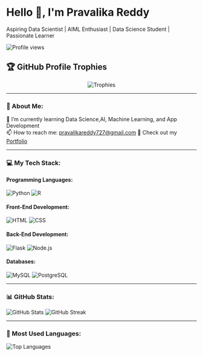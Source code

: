 # Hello 👋, I'm Pravalika Reddy  

Aspiring Data Scientist | AIML Enthusiast | Data Science Student | Passionate Learner  

![Profile views](https://komarev.com/ghpvc/?username=PravalikaReddy&label=Profile%20views&color=0e75b6&style=flat)

## 🏆 GitHub Profile Trophies
<p align="center">  
  <img src="https://github-profile-trophy.vercel.app/?username=PravalikaReddy&theme=algolia" alt="Trophies" /> 
</p>

---

### 🚀 About Me:
🌱 I’m currently learning Data Science,AI, Machine Learning, and App Development  
📫 How to reach me: pravalikareddy727@gmail.com 
🔗 Check out my [Portfolio](https://pravalikareddy21.github.io/portfolio/)

---

### 💻 My Tech Stack:

#### Programming Languages:
![Python](https://img.shields.io/badge/Python-3776AB?style=for-the-badge&logo=python&logoColor=white) 
![R](https://img.shields.io/badge/R-276DC3?style=for-the-badge&logo=r&logoColor=white) 

#### Front-End Development:
![HTML](https://img.shields.io/badge/HTML5-E34F26?style=for-the-badge&logo=html5&logoColor=white) 
![CSS](https://img.shields.io/badge/CSS3-1572B6?style=for-the-badge&logo=css3&logoColor=white) 

#### Back-End Development:
![Flask](https://img.shields.io/badge/Flask-000000?style=for-the-badge&logo=flask&logoColor=white) 
![Node.js](https://img.shields.io/badge/Node.js-43853D?style=for-the-badge&logo=node.js&logoColor=white) 

#### Databases:
![MySQL](https://img.shields.io/badge/MySQL-4479A1?style=for-the-badge&logo=mysql&logoColor=white) 
![PostgreSQL](https://img.shields.io/badge/PostgreSQL-336791?style=for-the-badge&logo=postgresql&logoColor=white) 

---

### 📊 GitHub Stats:
<p>  
  <img src="https://github-readme-stats.vercel.app/api?username=PravalikaReddy&show_icons=true&theme=radical" alt="GitHub Stats" />  
  <img src="https://github-readme-streak-stats.herokuapp.com/?user=PravalikaReddy&theme=radical" alt="GitHub Streak" /> 
</p>

---

### 🌟 Most Used Languages:
<img src="https://github-readme-stats.vercel.app/api/top-langs?username=PravalikaReddy&show_icons=true&locale=en&layout=compact&theme=radical" alt="Top Languages" />



<!--
**Pravalikareddy21/Pravalikareddy21** is a ✨ _special_ ✨ repository because its `README.md` (this file) appears on your GitHub profile.

Here are some ideas to get you started:

- 🔭 I’m currently working on ...
- 🌱 I’m currently learning ...
- 👯 I’m looking to collaborate on ...
- 🤔 I’m looking for help with ...
- 💬 Ask me about ...
- 📫 How to reach me: ...
- 😄 Pronouns: ...
- ⚡ Fun fact: ...
-->

